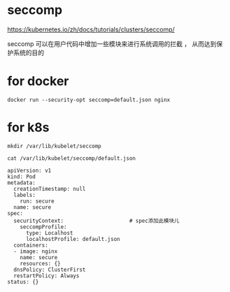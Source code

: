 #  seccomp

https://kubernetes.io/zh/docs/tutorials/clusters/seccomp/  




seccomp 可以在用户代码中增加一些模块来进行系统调用的拦截 ， 从而达到保护系统的目的     

#  for  docker 

```
docker run --security-opt seccomp=default.json nginx

```



#  for k8s


```
mkdir /var/lib/kubelet/seccomp

cat /var/lib/kubelet/seccomp/default.json 
```


```
apiVersion: v1
kind: Pod
metadata:
  creationTimestamp: null
  labels:
    run: secure
  name: secure
spec:
  securityContext:                     # spec添加此模块儿
    seccompProfile:
      type: Localhost
      localhostProfile: default.json
  containers:
  - image: nginx
    name: secure
    resources: {}
  dnsPolicy: ClusterFirst
  restartPolicy: Always
status: {}
```
